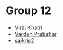 # Group 12

* [Viraj Khatri](https://github.com/vk5-pdx)
* [Varden Prabahar](https://github.com/nagavar2)
* [saikris2](https://github.com/saikris2)
